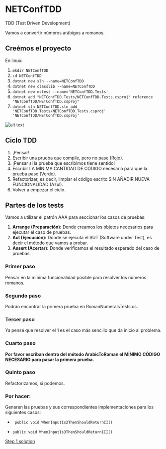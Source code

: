 # NETConfTDD

TDD (Test Driven Development)

Vamos a convertir números arábigos a romanos.

## Creémos el proyecto

En linux:

1. `mkdir NETConfTDD`
2. `cd NETConfTDD`
3. `dotnet new sln --name=NETConfTDD`
4. `dotnet new classlib --name=NETConfTDD`
5. `dotnet new mstest --name='NETConfTDD.Tests'`
6. `dotnet add "NETConfTDD.Tests/NETConfTDD.Tests.csproj" reference "NETConfTDD/NETConfTDD.csproj"`
7. `dotnet sln NETConfTDD.sln add 'NETConfTDD.Tests/NETConfTDD.Tests.csproj' 'NETConfTDD/NETConfTDD.csproj'`

![alt text](http://iwt2.org/wp-content/uploads/2015/06/tdd-logo-300x235.png)

## Ciclo TDD

1. ¡Pensar!
2. Escribir una prueba que compile, pero no pase (Rojo).
3. ¡Pensar si la prueba que escribimos tiene sentido!
4. Escribir LA MÍNIMA CANTIDAD DE CÓDIGO necesaria para que la prueba pase (Verde).
5. Refactorizar, es decir, limpiar el código escrito SIN AÑADIR NUEVA FUNCIONALIDAD (Azul).
6. Volver a empezar el ciclo.

## Partes de los tests

Vamos a utilizar el patrón AAA para seccionar los casos de pruebas:

1. **Arrange (Preparación):** Donde creamos los objetos necesarios para ejecutar el caso de pruebas.
2. **Act (Ejecución):** Donde se ejecuta el SUT (Software under Test), es decir el método que vamos a probar.
3. **Assert (Acertar):** Donde verificamos el resultado esperado del caso de pruebas.


### Primer paso
Pensar en la mínima funcionalidad posible para resolver los números romanos.
### Segundo paso
Podrán encontrar la primera prueba en RomanNumeralsTests.cs.
### Tercer paso
Ya pensé que resolver el 1 es el caso más sencillo que da inicio al problema.
### Cuarto paso

**Por favor escriban dentro del método ArabicToRoman el MÍNIMO CÓDIGO NECESARIO para pasar la primera prueba.**

### Quinto paso
Refactorizamos, si podemos.

### Por hacer:
Generen las pruebas y sus correspondientes implementaciones para los siguientes casos:

* ` public void WhenInputIs2ThenShouldReturnII()`

* `public void WhenInputIs3ThenShouldReturnIII()`

[Step 1 solution](https://github.com/luisfelipediaz/NETConfTDD/tree/Step1)
